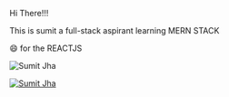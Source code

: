 Hi There!!!

This is sumit a full-stack aspirant learning MERN STACK

:smile: for the REACTJS 

<p align="left"> <img src="https://komarev.com/ghpvc/?username=sumit-jha94&label=Profile%20views&color=0e75b6&style=flat" alt="Sumit Jha" /> </p>

<p align="left"> <a href="https://github.com/ryo-ma/github-profile-trophy"><img src="https://github-profile-trophy.vercel.app/?username=sumit-jha94" alt="Sumit Jha" /></a> </p>




